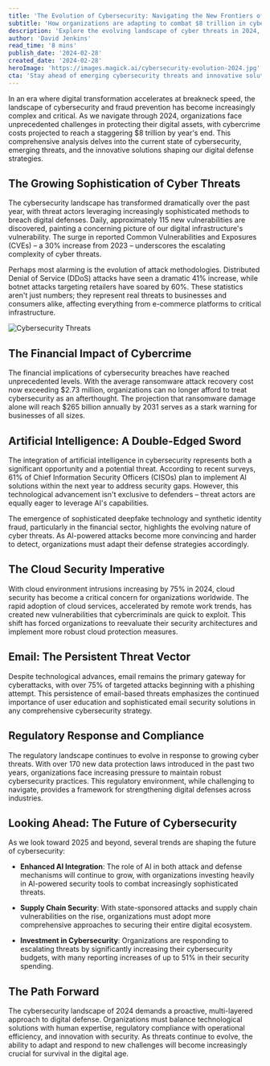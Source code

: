 ```yaml
---
title: 'The Evolution of Cybersecurity: Navigating the New Frontiers of Fraud Prevention in 2024'
subtitle: 'How organizations are adapting to combat $8 trillion in cybercrime costs'
description: 'Explore the evolving landscape of cyber threats in 2024, from sophisticated AI-powered attacks to cloud security imperatives, and discover how businesses are adapting their defense strategies to protect digital assets.'
author: 'David Jenkins'
read_time: '8 mins'
publish_date: '2024-02-28'
created_date: '2024-02-28'
heroImage: 'https://images.magick.ai/cybersecurity-evolution-2024.jpg'
cta: 'Stay ahead of emerging cybersecurity threats and innovative solutions. Follow MagickAI on LinkedIn for expert insights and analysis shaping the future of digital protection.'
---
```


In an era where digital transformation accelerates at breakneck speed, the landscape of cybersecurity and fraud prevention has become increasingly complex and critical. As we navigate through 2024, organizations face unprecedented challenges in protecting their digital assets, with cybercrime costs projected to reach a staggering $8 trillion by year's end. This comprehensive analysis delves into the current state of cybersecurity, emerging threats, and the innovative solutions shaping our digital defense strategies.

## The Growing Sophistication of Cyber Threats

The cybersecurity landscape has transformed dramatically over the past year, with threat actors leveraging increasingly sophisticated methods to breach digital defenses. Daily, approximately 115 new vulnerabilities are discovered, painting a concerning picture of our digital infrastructure's vulnerability. The surge in reported Common Vulnerabilities and Exposures (CVEs) – a 30% increase from 2023 – underscores the escalating complexity of cyber threats.

Perhaps most alarming is the evolution of attack methodologies. Distributed Denial of Service (DDoS) attacks have seen a dramatic 41% increase, while botnet attacks targeting retailers have soared by 60%. These statistics aren't just numbers; they represent real threats to businesses and consumers alike, affecting everything from e-commerce platforms to critical infrastructure.

![Cybersecurity Threats](https://images.magick.ai/cybersecurity-threats.jpg)

## The Financial Impact of Cybercrime

The financial implications of cybersecurity breaches have reached unprecedented levels. With the average ransomware attack recovery cost now exceeding $2.73 million, organizations can no longer afford to treat cybersecurity as an afterthought. The projection that ransomware damage alone will reach $265 billion annually by 2031 serves as a stark warning for businesses of all sizes.

## Artificial Intelligence: A Double-Edged Sword

The integration of artificial intelligence in cybersecurity represents both a significant opportunity and a potential threat. According to recent surveys, 61% of Chief Information Security Officers (CISOs) plan to implement AI solutions within the next year to address security gaps. However, this technological advancement isn't exclusive to defenders – threat actors are equally eager to leverage AI's capabilities.

The emergence of sophisticated deepfake technology and synthetic identity fraud, particularly in the financial sector, highlights the evolving nature of cyber threats. As AI-powered attacks become more convincing and harder to detect, organizations must adapt their defense strategies accordingly.

## The Cloud Security Imperative

With cloud environment intrusions increasing by 75% in 2024, cloud security has become a critical concern for organizations worldwide. The rapid adoption of cloud services, accelerated by remote work trends, has created new vulnerabilities that cybercriminals are quick to exploit. This shift has forced organizations to reevaluate their security architectures and implement more robust cloud protection measures.

## Email: The Persistent Threat Vector

Despite technological advances, email remains the primary gateway for cyberattacks, with over 75% of targeted attacks beginning with a phishing attempt. This persistence of email-based threats emphasizes the continued importance of user education and sophisticated email security solutions in any comprehensive cybersecurity strategy.

## Regulatory Response and Compliance

The regulatory landscape continues to evolve in response to growing cyber threats. With over 170 new data protection laws introduced in the past two years, organizations face increasing pressure to maintain robust cybersecurity practices. This regulatory environment, while challenging to navigate, provides a framework for strengthening digital defenses across industries.

## Looking Ahead: The Future of Cybersecurity

As we look toward 2025 and beyond, several trends are shaping the future of cybersecurity:

- **Enhanced AI Integration**: The role of AI in both attack and defense mechanisms will continue to grow, with organizations investing heavily in AI-powered security tools to combat increasingly sophisticated threats.

- **Supply Chain Security**: With state-sponsored attacks and supply chain vulnerabilities on the rise, organizations must adopt more comprehensive approaches to securing their entire digital ecosystem.

- **Investment in Cybersecurity**: Organizations are responding to escalating threats by significantly increasing their cybersecurity budgets, with many reporting increases of up to 51% in their security spending.

## The Path Forward

The cybersecurity landscape of 2024 demands a proactive, multi-layered approach to digital defense. Organizations must balance technological solutions with human expertise, regulatory compliance with operational efficiency, and innovation with security. As threats continue to evolve, the ability to adapt and respond to new challenges will become increasingly crucial for survival in the digital age.